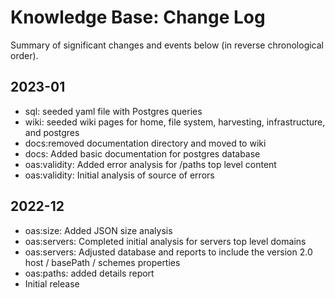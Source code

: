 # Knowledge Base: Change Log
Summary of significant changes and events below (in reverse chronological order). 

## 2023-01
- sql: seeded yaml file with Postgres queries
- wiki: seeded wiki pages for home, file system, harvesting, infrastructure, and postgres
- docs:removed documentation directory and moved to wiki
- docs: Added basic documentation for postgres database
- oas:validity: Added error analysis for /paths top level content
- oas:validity: Initial analysis of source of errors

## 2022-12
- oas:size: Added JSON size analysis
- oas:servers: Completed initial analysis for servers top level domains
- oas:servers: Adjusted database and reports to include the version 2.0 host / basePath / schemes properties
- oas:paths: added details report
- Initial release


